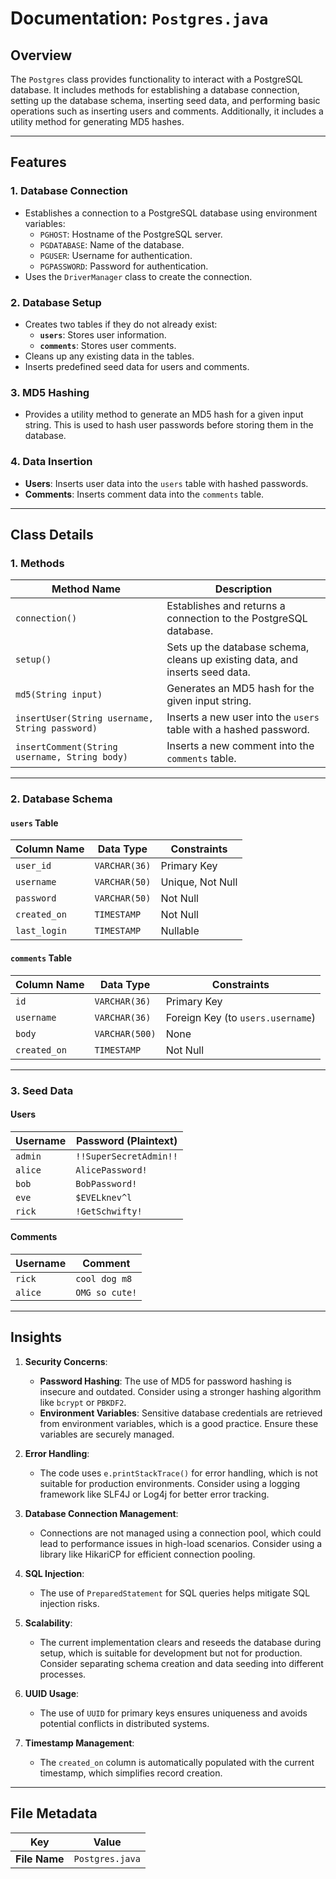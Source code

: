 # Documentation: `Postgres.java`

## Overview

The `Postgres` class provides functionality to interact with a PostgreSQL database. It includes methods for establishing a database connection, setting up the database schema, inserting seed data, and performing basic operations such as inserting users and comments. Additionally, it includes a utility method for generating MD5 hashes.

---

## Features

### 1. **Database Connection**
   - Establishes a connection to a PostgreSQL database using environment variables:
     - `PGHOST`: Hostname of the PostgreSQL server.
     - `PGDATABASE`: Name of the database.
     - `PGUSER`: Username for authentication.
     - `PGPASSWORD`: Password for authentication.
   - Uses the `DriverManager` class to create the connection.

### 2. **Database Setup**
   - Creates two tables if they do not already exist:
     - **`users`**: Stores user information.
     - **`comments`**: Stores user comments.
   - Cleans up any existing data in the tables.
   - Inserts predefined seed data for users and comments.

### 3. **MD5 Hashing**
   - Provides a utility method to generate an MD5 hash for a given input string. This is used to hash user passwords before storing them in the database.

### 4. **Data Insertion**
   - **Users**: Inserts user data into the `users` table with hashed passwords.
   - **Comments**: Inserts comment data into the `comments` table.

---

## Class Details

### **1. Methods**

| Method Name         | Description                                                                                     |
|---------------------|-------------------------------------------------------------------------------------------------|
| `connection()`      | Establishes and returns a connection to the PostgreSQL database.                                |
| `setup()`           | Sets up the database schema, cleans up existing data, and inserts seed data.                   |
| `md5(String input)` | Generates an MD5 hash for the given input string.                                               |
| `insertUser(String username, String password)` | Inserts a new user into the `users` table with a hashed password.   |
| `insertComment(String username, String body)` | Inserts a new comment into the `comments` table.                     |

---

### **2. Database Schema**

#### **`users` Table**
| Column Name  | Data Type      | Constraints                     |
|--------------|----------------|----------------------------------|
| `user_id`    | `VARCHAR(36)`  | Primary Key                     |
| `username`   | `VARCHAR(50)`  | Unique, Not Null                |
| `password`   | `VARCHAR(50)`  | Not Null                        |
| `created_on` | `TIMESTAMP`    | Not Null                        |
| `last_login` | `TIMESTAMP`    | Nullable                        |

#### **`comments` Table**
| Column Name  | Data Type      | Constraints                     |
|--------------|----------------|----------------------------------|
| `id`         | `VARCHAR(36)`  | Primary Key                     |
| `username`   | `VARCHAR(36)`  | Foreign Key (to `users.username`) |
| `body`       | `VARCHAR(500)` | None                            |
| `created_on` | `TIMESTAMP`    | Not Null                        |

---

### **3. Seed Data**

#### **Users**
| Username | Password (Plaintext)       |
|----------|----------------------------|
| `admin`  | `!!SuperSecretAdmin!!`     |
| `alice`  | `AlicePassword!`           |
| `bob`    | `BobPassword!`             |
| `eve`    | `$EVELknev^l`              |
| `rick`   | `!GetSchwifty!`            |

#### **Comments**
| Username | Comment         |
|----------|-----------------|
| `rick`   | `cool dog m8`   |
| `alice`  | `OMG so cute!`  |

---

## Insights

1. **Security Concerns**:
   - **Password Hashing**: The use of MD5 for password hashing is insecure and outdated. Consider using a stronger hashing algorithm like `bcrypt` or `PBKDF2`.
   - **Environment Variables**: Sensitive database credentials are retrieved from environment variables, which is a good practice. Ensure these variables are securely managed.

2. **Error Handling**:
   - The code uses `e.printStackTrace()` for error handling, which is not suitable for production environments. Consider using a logging framework like SLF4J or Log4j for better error tracking.

3. **Database Connection Management**:
   - Connections are not managed using a connection pool, which could lead to performance issues in high-load scenarios. Consider using a library like HikariCP for efficient connection pooling.

4. **SQL Injection**:
   - The use of `PreparedStatement` for SQL queries helps mitigate SQL injection risks.

5. **Scalability**:
   - The current implementation clears and reseeds the database during setup, which is suitable for development but not for production. Consider separating schema creation and data seeding into different processes.

6. **UUID Usage**:
   - The use of `UUID` for primary keys ensures uniqueness and avoids potential conflicts in distributed systems.

7. **Timestamp Management**:
   - The `created_on` column is automatically populated with the current timestamp, which simplifies record creation.

---

## File Metadata

| Key         | Value          |
|-------------|----------------|
| **File Name** | `Postgres.java` |
